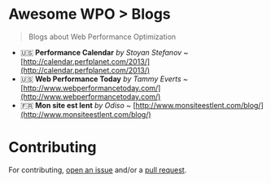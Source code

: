 # Awesome WPO > Blogs

> Blogs about Web Performance Optimization

* :us: **Performance Calendar** _by Stoyan Stefanov_ ~ [http://calendar.perfplanet.com/2013/](http://calendar.perfplanet.com/2013/)
* :us: **Web Performance Today** _by Tammy Everts_ ~ [http://www.webperformancetoday.com/](http://www.webperformancetoday.com/)
* :fr: **Mon site est lent** _by Odiso_ ~ [http://www.monsiteestlent.com/blog/](http://www.monsiteestlent.com/blog/)


# Contributing

For contributing, [open an issue](https://github.com/davidsonfellipe/awesome-wpo/issues) and/or a [pull request](https://github.com/davidsonfellipe/awesome-wpo/pulls).
